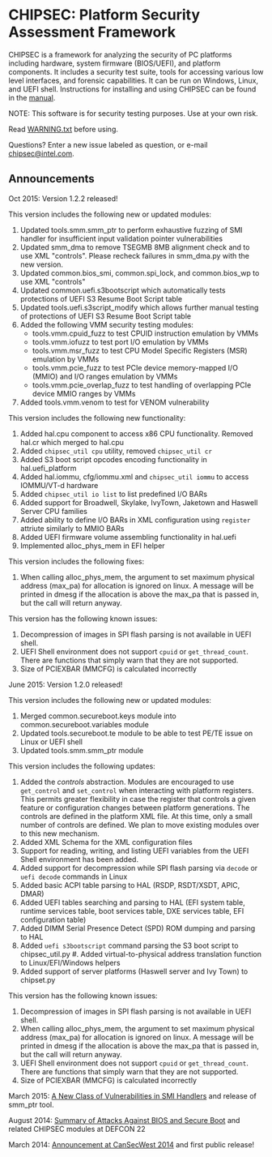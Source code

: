 CHIPSEC: Platform Security Assessment Framework
===============================================

CHIPSEC is a framework for analyzing the security of PC platforms including hardware, system firmware (BIOS/UEFI), and platform components. It includes a security test suite, tools for accessing various low level interfaces, and forensic capabilities. It can be run on Windows, Linux, and UEFI shell. Instructions for installing and using CHIPSEC can be found in the [manual](chipsec-manual.pdf).

NOTE: This software is for security testing purposes. Use at your own risk.

Read [WARNING.txt](source/tool/WARNING.txt) before using.

Questions? Enter a new issue labeled as question, or e-mail chipsec@intel.com.


Announcements
-------------

Oct 2015: Version 1.2.2 released! 

This version includes the following new or updated modules:

1. Updated tools.smm.smm_ptr to perform exhaustive fuzzing of SMI handler for insufficient input validation pointer vulnerabilities
2. Updated smm_dma to remove TSEGMB 8MB alignment check and to use XML "controls". Please recheck failures in smm_dma.py with the new version.
3. Updated common.bios_smi, common.spi_lock, and common.bios_wp to use XML "controls"
4. Updated common.uefi.s3bootscript which automatically tests protections of UEFI S3 Resume Boot Script table
5. Updated tools.uefi.s3script_modify which allows further manual testing of protections of UEFI S3 Resume Boot Script table
6. Added the following VMM security testing modules:
    * tools.vmm.cpuid_fuzz to test CPUID instruction emulation by VMMs
    * tools.vmm.iofuzz to test port I/O emulation by VMMs
    * tools.vmm.msr_fuzz to test CPU Model Specific Registers (MSR) emulation by VMMs
    * tools.vmm.pcie_fuzz to test PCIe device memory-mapped I/O (MMIO) and I/O ranges emulation by VMMs
    * tools.vmm.pcie_overlap_fuzz to test handling of overlapping PCIe device MMIO ranges by VMMs
7. Added tools.vmm.venom to test for VENOM vulnerability

This version includes the following new functionality:

1. Added hal.cpu component to access x86 CPU functionality. Removed hal.cr which merged to hal.cpu
2. Added ``chipsec_util cpu`` utility, removed ``chipsec_util cr``
3. Added S3 boot script opcodes encoding functionality in hal.uefi_platform
4. Added hal.iommu, cfg/iommu.xml and ``chipsec_util iommu`` to access IOMMU/VT-d hardware
5. Added ``chipsec_util io list`` to list predefined I/O BARs
6. Added support for Broadwell, Skylake, IvyTown, Jaketown and Haswell Server CPU families
7. Added ability to define I/O BARs in XML configuration using ``register`` attriute similarly to MMIO BARs
8. Added UEFI firmware volume assembling functionality in hal.uefi
9. Implemented alloc_phys_mem in EFI helper

This version includes the following fixes:

1. When calling alloc_phys_mem, the argument to set maximum physical address (max_pa) for allocation is ignored on linux. A message will be printed in dmesg if the allocation is above the max_pa that is passed in, but the call will return anyway.

This version has the following known issues:

1. Decompression of images in SPI flash parsing is not available in UEFI shell.
2. UEFI Shell environment does not support ``cpuid`` or ``get_thread_count``. There are functions that simply warn that they are not supported.
3. Size of PCIEXBAR (MMCFG) is calculated incorrectly



June 2015: Version 1.2.0 released! 

This version includes the following new or updated modules:

1. Merged common.secureboot.keys module into common.secureboot.variables
module
2. Updated tools.secureboot.te module to be able to test PE/TE issue on
Linux or UEFI shell
3. Updated tools.smm.smm_ptr module

This version includes the following updates:

1. Added the *controls* abstraction. Modules are encouraged to use
``get_control`` and ``set_control`` when interacting with platform
registers. This permits greater flexibility in case the register that
controls a given feature or configuration changes between platform
generations. The controls are defined in the platform XML file. At this
time, only a small number of controls are defined. We plan to move
existing modules over to this new mechanism.
2. Added XML Schema for the XML configuration files
3. Support for reading, writing, and listing UEFI variables from the
UEFI Shell environment has been added.
4. Added support for decompression while SPI flash parsing via
``decode`` or ``uefi decode`` commands in Linux
5. Added basic ACPI table parsing to HAL (RSDP, RSDT/XSDT, APIC, DMAR)
6. Added UEFI tables searching and parsing to HAL (EFI system table,
runtime services table, boot services table, DXE services table, EFI
configuration table)
7. Added DIMM Serial Presence Detect (SPD) ROM dumping and parsing to
HAL
8. Added ``uefi s3bootscript`` command parsing the S3 boot script to
chipsec_util.py
#. Added virtual-to-physical address translation function to
Linux/EFI/Windows helpers
9. Added support of server platforms (Haswell server and Ivy Town) to
chipset.py

This version has the following known issues:

1. Decompression of images in SPI flash parsing is not available in UEFI
shell.
2. When calling alloc_phys_mem, the argument to set maximum physical
address (max_pa) for allocation is ignored on linux. A message will be
printed in dmesg if the allocation is above the max_pa that is passed
in, but the call will return anyway.
3. UEFI Shell environment does not support ``cpuid`` or
``get_thread_count``. There are functions that simply warn that they are
not supported.
4. Size of PCIEXBAR (MMCFG) is calculated incorrectly


March 2015: [A New Class of Vulnerabilities in SMI Handlers](https://cansecwest.com/slides/2015/A%20New%20Class%20of%20Vulnin%20SMI%20-%20Andrew%20Furtak.pdf) and release of smm_ptr tool. 

August 2014: [Summary of Attacks Against BIOS and Secure Boot](https://media.defcon.org/DEF%20CON%2022/DEF%20CON%2022%20presentations/Bulygin,%20Bazhaniul,%20Furtak,%20and%20Loucaides%20-%20Updated/DEFCON-22-Bulygin-Bazhaniul-Furtak-Loucaides-Summary-of-attacks-against-BIOS-UPDATED.pdf) and related CHIPSEC modules at DEFCON 22

March 2014: [Announcement at CanSecWest 2014](https://cansecwest.com/slides/2014/Platform%20Firmware%20Security%20Assessment%20wCHIPSEC-csw14-final.pdf) and first public release!

